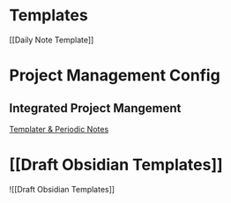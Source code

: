 
# Templates
[[Daily Note Template]]

# Project Management Config
## Integrated Project Mangement
[Templater & Periodic Notes](https://kevinquinn.fun/blog/get-started-with-obsidian-periodic-notes-and-templater/)


# [[Draft Obsidian Templates]]
![[Draft Obsidian Templates]]